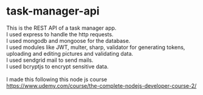 # task-manager-api

This is the REST API of a task manager app.<br/>
I used express to handle the http requests.<br/>
I used mongodb and mongoose for the database.<br/>
I used modules like JWT, multer, sharp, validator for generating tokens, uploading and editing pictures and validating data.<br/>
I used sendgrid mail to send mails.<br/>
I used bcryptjs to encrypt sensitive data.<br/>
<br/>
I made this following this node js course https://www.udemy.com/course/the-complete-nodejs-developer-course-2/<br/>
